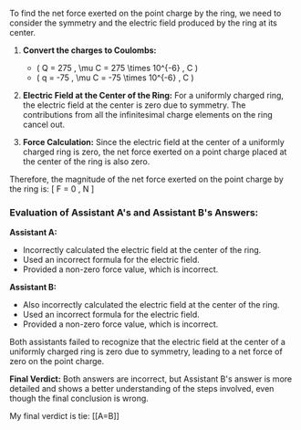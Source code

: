 
To find the net force exerted on the point charge by the ring, we need to consider the symmetry and the electric field produced by the ring at its center.

1. **Convert the charges to Coulombs:**
   - \( Q = 275 \, \mu C = 275 \times 10^{-6} \, C \)
   - \( q = -75 \, \mu C = -75 \times 10^{-6} \, C \)

2. **Electric Field at the Center of the Ring:**
   For a uniformly charged ring, the electric field at the center is zero due to symmetry. The contributions from all the infinitesimal charge elements on the ring cancel out.

3. **Force Calculation:**
   Since the electric field at the center of a uniformly charged ring is zero, the net force exerted on a point charge placed at the center of the ring is also zero.

Therefore, the magnitude of the net force exerted on the point charge by the ring is:
\[ F = 0 \, N \]

### Evaluation of Assistant A's and Assistant B's Answers:

**Assistant A:**
- Incorrectly calculated the electric field at the center of the ring.
- Used an incorrect formula for the electric field.
- Provided a non-zero force value, which is incorrect.

**Assistant B:**
- Also incorrectly calculated the electric field at the center of the ring.
- Used an incorrect formula for the electric field.
- Provided a non-zero force value, which is incorrect.

Both assistants failed to recognize that the electric field at the center of a uniformly charged ring is zero due to symmetry, leading to a net force of zero on the point charge.

**Final Verdict:**
Both answers are incorrect, but Assistant B's answer is more detailed and shows a better understanding of the steps involved, even though the final conclusion is wrong.

My final verdict is tie: [[A=B]]